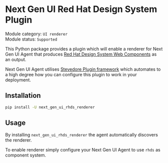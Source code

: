 # Next Gen UI Red Hat Design System Plugin

Module category: `UI renderer`  
Module status: `Supported`

This Python package provides a plugin which will enable a renderer for Next Gen UI Agent that produces [Red Hat Design System Web Components](https://ux.redhat.com/) as an output.

Next Gen UI Agent utilises [Stevedore Plugin framework](https://docs.openstack.org/stevedore/latest/index.html) which automates to a high degree how you can configure this plugin to work in your deployment.

## Installation

```sh
pip install -U next_gen_ui_rhds_renderer
```

## Usage

By installing `next_gen_ui_rhds_renderer` the agent automatically discovers the renderer.

To enable renderer simply configure your Next Gen UI Agent to use `rhds` as component system.
